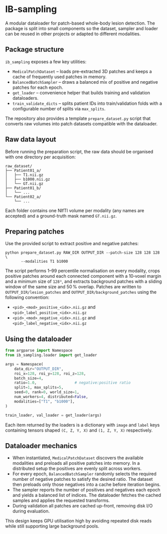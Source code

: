 # IB-sampling

A modular dataloader for patch-based whole-body lesion detection. The package is
split into small components so the dataset, sampler and loader can be reused in
other projects or adapted to different modalities.

## Package structure

``ib_sampling`` exposes a few key utilities:

- `MedicalPatchDataset` – loads pre-extracted 3D patches and keeps a cache of
  frequently used patches in memory.
- `BalancedBatchSampler` – draws a balanced mix of positive and negative
  patches for each epoch.
- `get_loader` – convenience helper that builds training and validation
  dataloaders.
- `train_validate_dicts` – splits patient IDs into train/validation folds with
  a configurable number of splits via ``max_splits``.

The repository also provides a template ``prepare_dataset.py`` script that
converts raw volumes into patch datasets compatible with the dataloader.

## Raw data layout

Before running the preparation script, the raw data should be organised with one
directory per acquisition:

```
raw_dataset/
├── Patient01_a/
│   ├── T1.nii.gz
│   ├── b1000.nii.gz
│   └── GT.nii.gz
├── Patient01_b/
│   └── ...
└── Patient02_a/
    └── ...
```

Each folder contains one NIfTI volume per modality (any names are accepted) and
a ground-truth mask named ``GT.nii.gz``.

## Preparing patches

Use the provided script to extract positive and negative patches:

```
python prepare_dataset.py RAW_DIR OUTPUT_DIR --patch-size 128 128 128 \
       --modalities T1 b1000
```

The script performs 1–99 percentile normalisation on every modality, crops
positive patches around each connected component with a 10‑voxel margin and a
minimum size of ``128³``, and extracts background patches with a sliding window
of the same size and 50 % overlap. Patches are written to
``OUTPUT_DIR/lesion_patches`` and ``OUTPUT_DIR/background_patches`` using the
following convention:

- ``<pid>_<mod>_positive_<idx>.nii.gz`` and
  ``<pid>_label_positive_<idx>.nii.gz``
- ``<pid>_<mod>_negative_<idx>.nii.gz`` and
  ``<pid>_label_negative_<idx>.nii.gz``

## Using the dataloader

```python
from argparse import Namespace
from ib_sampling.loader import get_loader

args = Namespace(
    data_dir="OUTPUT_DIR",
    roi_x=128, roi_y=128, roi_z=128,
    batch_size=4,
    ratio=1.0,                 # negative:positive ratio
    split=1, max_splits=5,
    seed=0, rank=0, world_size=1,
    num_workers=4, distributed=False,
    modalities=["T1", "b1000"],
)

train_loader, val_loader = get_loader(args)
```

Each item returned by the loaders is a dictionary with ``image`` and ``label``
keys containing tensors shaped ``(C, Z, Y, X)`` and ``(1, Z, Y, X)``
respectively.

## Dataloader mechanics

- When instantiated, ``MedicalPatchDataset`` discovers the available modalities
  and preloads all positive patches into memory. In a distributed setup the
  positives are evenly split across workers.
- For every epoch, ``BalancedBatchSampler`` randomly selects the required number
  of negative patches to satisfy the desired ratio. The dataset then preloads
  only those negatives into a cache before iteration begins.
- The sampler reports the number of positives and negatives each epoch and
  yields a balanced list of indices. The dataloader fetches the cached samples
  and applies the requested transforms.
- During validation all patches are cached up-front, removing disk I/O during
  evaluation.

This design keeps GPU utilisation high by avoiding repeated disk reads while
still supporting large background pools.

